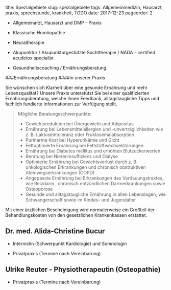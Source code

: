 title: Spezialgebiete
slug: spezialgebiete
tags: Allgemeinmedizin, Hausarzt, praxis, sprechstunde, krankheit, TODO 
date: 2017-12-23
pageorder: 2 



- Allgemeinarzt, Hausarzt und DMP - Praxis

- Klassische Homöopathie 

- Neuraltherapie

- Akupunktur / Akupunkturgestützte Suchttherapie / NADA - certified acudetox specialist

- Gesundheitscoaching / Ernährungsberatung


###Ernährungsberatung
####in unserer Praxis

Sie wünschen sich Klarheit über eine gesunde Ernährung und mehr Lebensqualität? Unsere
Praxis unterstützt Sie bei einer qualifizierten Ernährungsberatung, welche Ihnen Feedback,
alltagstaugliche Tipps und fachlich fundierte Informationen zur Verfügung stellt.
<blockquote>
Mögliche Beratungsschwerpunkte:

- Gewichtsreduktion bei Übergewicht und Adipositas 
- Ernährung bei Lebensmittelallergien und -unverträglichkeiten wie z. B. Laktoseintoleranz oder Fruktosemalabsorption
- Purinarme Kost bei Hyperurikämie und Gicht 
- Fettoptimierte Ernährung bei Fettstoffwechselstörungen 
- Ernährung bei Diabetes mellitus und erhöhten Blutzuckerwerten 
- Beratung bei Niereninsuffizienz und Dialyse 
- Optimierte Ernährung bei Gewichtsverlust durch z. B. onkologischen Erkrankungen und chronisch obstruktiven Atemwegserkrankungen (COPD) 
- Angepasste Ernährung bei Erkrankungen des Verdauungstraktes, wie Reizdarm , chronisch entzündlichen Darmerkrankungen sowie  Osteoporose 
- Gesunde und alltagstaugliche Ernährung in allen Lebenslagen, wie Schwangerschaft sowie im Kindes- und Jugendalter

</blockquote>

Mit einer ärztlichen Bescheinigung wird normalerweise ein Großteil der Behandlungskosten von den gesetzlichen Krankenkassen erstattet.

Dr. med. Alida-Christine Bucur
------------------------------ 
- Internistin (Schwerpunkt Kardiologie) und Somnologin

- Privatpraxis (Termine nach Vereinbarung)

Ulrike Reuter - Physiotherapeutin (Osteopathie) 
------------------------------------------------
- Privatpraxis (Termine nach Vereinbarung)
